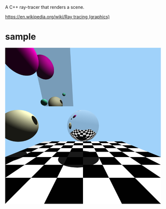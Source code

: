 A C++ ray-tracer that renders a scene.

[https://en.wikipedia.org/wiki/Ray tracing (graphics)](https://en.wikipedia.org/wiki/Ray_tracing_(graphics))


# sample
![generated sample](https://raw.githubusercontent.com/nickhalvorsen/ray-tracer/master/sample.bmp)

